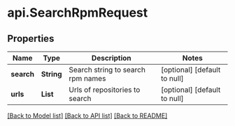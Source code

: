 # api.SearchRpmRequest
## Properties

| Name | Type | Description | Notes |
|------------ | ------------- | ------------- | -------------|
| **search** | **String** | Search string to search rpm names | [optional] [default to null] |
| **urls** | **List** | Urls of repositories to search | [optional] [default to null] |

[[Back to Model list]](../README.md#documentation-for-models) [[Back to API list]](../README.md#documentation-for-api-endpoints) [[Back to README]](../README.md)

